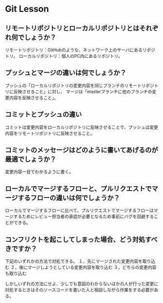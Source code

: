 # Git Lesson

## リモートリポジトリとローカルリポジトリとはそれぞれ何でしょうか？

リモートリポジトリ：GitHubのような、ネットワーク上のサーバにあるリポジトリ。
ローカルリポジトリ：個人のPC内にあるリポジトリ。

## プッシュとマージの違いは何でしょうか？

プッシュの「ローカルリポジトリの変更内容を同じブランチのリモートリポジトリに反映させること」に対し、
マージは「masterブランチに他のブランチの変更内容を反映させること」。

## コミットとプッシュの違い

コミットは変更内容をローカルリポジトリに反映させることで、プッシュは変更内容をリモートリポジトリに反映させること。

## コミットのメッセージはどのように書いてあげるのが最適でしょうか？

変更内容一目でわかるように書く。

## ローカルでマージするフローと、プルリクエストでマージするフローの違いは何でしょうか？

ローカルでマージするフローに比べて、プルリクエストでマージするフローはマージするためにレビュー担当者の承認が必要となるため事前にバグを回避することができる。

## コンフリクトを起こしてしまった場合、どう対処すべきですか？

下記のいずれかの方法で対処できる。
１，先にマージされた変更内容を取り込む
２，後にマージしようとしている変更内容を取り込む
３，どちらの変更内容も取り込む

しかしいずれの方法にせよ、少しでも意図のわからないほかの人が行った変更に対処するときはそのソースコードを書いた人と相談しながら作業をする必要がある。